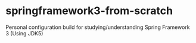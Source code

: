 springframework3-from-scratch
=============================

Personal configuration build for studying/understanding Spring Framework 3 (Using JDK5)
